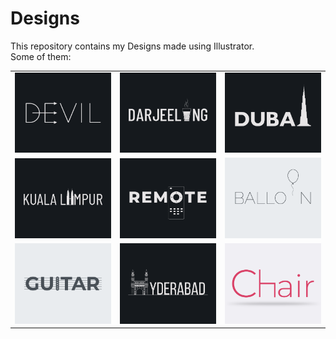 # Designs
This repository contains my Designs made using Illustrator.<br>
Some of them:<br>
<table>
<tr><td><img src="./2020-12/png/10.12.2020.png"></td><td><img src="./2020-12/png/31.12.2020.png"></td><td><img src="./2020-12/png/14.12.2020.png"></td></tr>
<tr><td><img src="./2020-12/png/29.12.2020.png"></td><td><img src="./2020-12/png/08.12.2020.png"></td><td><img src="./2020-11/png/22.11.2020.png"></td></tr>
<tr><td><img src="./2020-12/png/02.12.2020.png"></td><td><img src="./2020-12/png/20.12.2020.png"></td><td><img src="./2020-11/png/17.11.2020.png"></td></tr>
</table>
